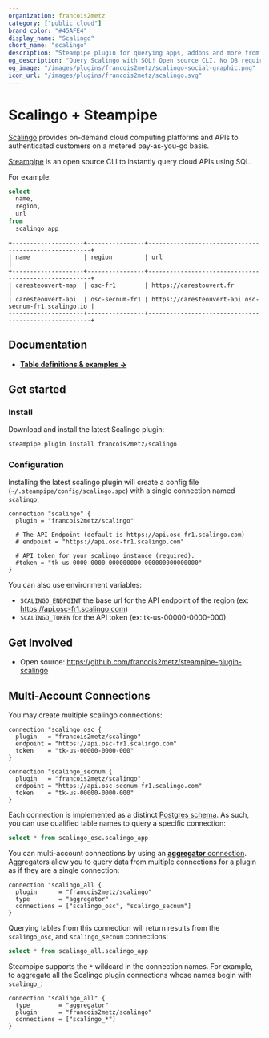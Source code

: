 ```yaml
---
organization: francois2metz
category: ["public cloud"]
brand_color: "#45AFE4"
display_name: "Scalingo"
short_name: "scalingo"
description: "Steampipe plugin for querying apps, addons and more from Scalingo."
og_description: "Query Scalingo with SQL! Open source CLI. No DB required."
og_image: "/images/plugins/francois2metz/scalingo-social-graphic.png"
icon_url: "/images/plugins/francois2metz/scalingo.svg"
---
```


# Scalingo + Steampipe

[Scalingo](https://scalingo.com/) provides on-demand cloud computing platforms and APIs to authenticated customers on a metered pay-as-you-go basis.

[Steampipe](https://steampipe.io) is an open source CLI to instantly query cloud APIs using SQL.

For example:

```sql
select
  name,
  region,
  url
from
  scalingo_app
```

```
+--------------------+----------------+------------------------------------------------------+
| name               | region         | url                                                  |
+--------------------+----------------+------------------------------------------------------+
| caresteouvert-map  | osc-fr1        | https://carestouvert.fr                              |
| caresteouvert-api  | osc-secnum-fr1 | https://caresteouvert-api.osc-secnum-fr1.scalingo.io |
+--------------------+----------------+------------------------------------------------------+
```

## Documentation

- **[Table definitions & examples →](/plugins/francois2metz/scalingo/tables)**

## Get started

### Install

Download and install the latest Scalingo plugin:

```bash
steampipe plugin install francois2metz/scalingo
```

### Configuration

Installing the latest scalingo plugin will create a config file (`~/.steampipe/config/scalingo.spc`) with a single connection named `scalingo`:

```hcl
connection "scalingo" {
  plugin = "francois2metz/scalingo"

  # The API Endpoint (default is https://api.osc-fr1.scalingo.com)
  # endpoint = "https://api.osc-fr1.scalingo.com"

  # API token for your scalingo instance (required).
  #token = "tk-us-0000-0000-000000000-000000000000000"
}
```

You can also use environment variables:

- `SCALINGO_ENDPOINT` the base url for the API endpoint of the region (ex: https://api.osc-fr1.scalingo.com)
- `SCALINGO_TOKEN` for the API token (ex: tk-us-00000-0000-000)

## Get Involved

* Open source: https://github.com/francois2metz/steampipe-plugin-scalingo

## Multi-Account Connections

You may create multiple scalingo connections:
```hcl
connection "scalingo_osc {
  plugin   = "francois2metz/scalingo"
  endpoint = "https://api.osc-fr1.scalingo.com"
  token    = "tk-us-00000-0000-000"
}

connection "scalingo_secnum {
  plugin   = "francois2metz/scalingo"
  endpoint = "https://api.osc-secnum-fr1.scalingo.com"
  token    = "tk-us-00000-0000-000"
}
```

Each connection is implemented as a distinct [Postgres schema](https://www.postgresql.org/docs/current/ddl-schemas.html).  As such, you can use qualified table names to query a specific connection:

```sql
select * from scalingo_osc.scalingo_app
```

You can multi-account connections by using an [**aggregator** connection](https://steampipe.io/docs/using-steampipe/managing-connections#using-aggregators).  Aggregators allow you to query data from multiple connections for a plugin as if they are a single connection:

```
connection "scalingo_all {
  plugin      = "francois2metz/scalingo"
  type        = "aggregator"
  connections = ["scalingo_osc", "scalingo_secnum"]
}
```

Querying tables from this connection will return results from the `scalingo_osc`, and `scalingo_secnum` connections:
```sql
select * from scalingo_all.scalingo_app
```

Steampipe supports the `*` wildcard in the connection names.  For example, to aggregate all the Scalingo plugin connections whose names begin with `scalingo_`:

```hcl
connection "scalingo_all" {
  type        = "aggregator"
  plugin      = "francois2metz/scalingo"
  connections = ["scalingo_*"]
}
```
